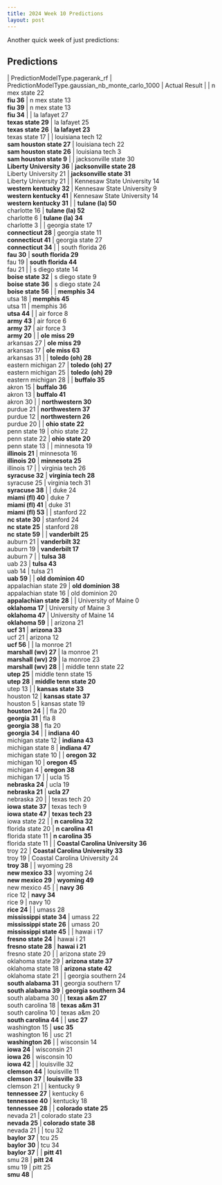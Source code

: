 ```yaml
---
title: 2024 Week 10 Predictions
layout: post
---
```


Another quick week of just predictions:

## Predictions

| PredictionModelType.pagerank_rf | PredictionModelType.gaussian_nb_monte_carlo_1000 | Actual Result |
| n mex state 22<br>**fiu 36** | n mex state 13<br>**fiu 39** | n mex state 13<br>**fiu 34** |
| la lafayet 27<br>**texas state 29** | la lafayet 25<br>**texas state 26** | **la lafayet 23**<br>texas state 17 |
| louisiana tech 12<br>**sam houston state 27** | louisiana tech 22<br>**sam houston state 26** | louisiana tech 3<br>**sam houston state 9** |
| jacksonville state 30<br>**Liberty University 36** | **jacksonville state 28**<br>Liberty University 21 | **jacksonville state 31**<br>Liberty University 21 |
| Kennesaw State University 14<br>**western kentucky 32** | Kennesaw State University 9<br>**western kentucky 41** | Kennesaw State University 14<br>**western kentucky 31** |
| **tulane (la) 50**<br>charlotte 16 | **tulane (la) 52**<br>charlotte 6 | **tulane (la) 34**<br>charlotte 3 |
| georgia state 17<br>**connecticut 28** | georgia state 11<br>**connecticut 41** | georgia state 27<br>**connecticut 34** |
| south florida 26<br>**fau 30** | **south florida 29**<br>fau 19 | **south florida 44**<br>fau 21 |
| s diego state 14<br>**boise state 32** | s diego state 9<br>**boise state 36** | s diego state 24<br>**boise state 56** |
| **memphis 34**<br>utsa 18 | **memphis 45**<br>utsa 11 | memphis 36<br>**utsa 44** |
| air force 8<br>**army 43** | air force 6<br>**army 37** | air force 3<br>**army 20** |
| **ole miss 29**<br>arkansas 27 | **ole miss 29**<br>arkansas 17 | **ole miss 63**<br>arkansas 31 |
| **toledo (oh) 28**<br>eastern michigan 27 | **toledo (oh) 27**<br>eastern michigan 25 | **toledo (oh) 29**<br>eastern michigan 28 |
| **buffalo 35**<br>akron 15 | **buffalo 36**<br>akron 13 | **buffalo 41**<br>akron 30 |
| **northwestern 30**<br>purdue 21 | **northwestern 37**<br>purdue 12 | **northwestern 26**<br>purdue 20 |
| **ohio state 22**<br>penn state 19 | ohio state 22<br>penn state 22 | **ohio state 20**<br>penn state 13 |
| minnesota 19<br>**illinois 21** | minnesota 16<br>**illinois 20** | **minnesota 25**<br>illinois 17 |
| virginia tech 26<br>**syracuse 32** | **virginia tech 28**<br>syracuse 25 | virginia tech 31<br>**syracuse 38** |
| duke 24<br>**miami (fl) 40** | duke 7<br>**miami (fl) 41** | duke 31<br>**miami (fl) 53** |
| stanford 22<br>**nc state 30** | stanford 24<br>**nc state 25** | stanford 28<br>**nc state 59** |
| **vanderbilt 25**<br>auburn 21 | **vanderbilt 32**<br>auburn 19 | **vanderbilt 17**<br>auburn 7 |
| **tulsa 38**<br>uab 23 | **tulsa 43**<br>uab 14 | tulsa 21<br>**uab 59** |
| **old dominion 40**<br>appalachian state 29 | **old dominion 38**<br>appalachian state 16 | old dominion 20<br>**appalachian state 28** |
| University of Maine 0<br>**oklahoma 17** | University of Maine 3<br>**oklahoma 47** | University of Maine 14<br>**oklahoma 59** |
| arizona 21<br>**ucf 31** | **arizona 33**<br>ucf 21 | arizona 12<br>**ucf 56** |
| la monroe 21<br>**marshall (wv) 27** | la monroe 21<br>**marshall (wv) 29** | la monroe 23<br>**marshall (wv) 28** |
| middle tenn state 22<br>**utep 25** | middle tenn state 15<br>**utep 28** | **middle tenn state 20**<br>utep 13 |
| **kansas state 33**<br>houston 12 | **kansas state 37**<br>houston 5 | kansas state 19<br>**houston 24** |
| fla 20<br>**georgia 31** | fla 8<br>**georgia 38** | fla 20<br>**georgia 34** |
| **indiana 40**<br>michigan state 12 | **indiana 43**<br>michigan state 8 | **indiana 47**<br>michigan state 10 |
| **oregon 32**<br>michigan 10 | **oregon 45**<br>michigan 4 | **oregon 38**<br>michigan 17 |
| ucla 15<br>**nebraska 24** | ucla 19<br>**nebraska 21** | **ucla 27**<br>nebraska 20 |
| texas tech 20<br>**iowa state 37** | texas tech 9<br>**iowa state 47** | **texas tech 23**<br>iowa state 22 |
| **n carolina 32**<br>florida state 20 | **n carolina 41**<br>florida state 11 | **n carolina 35**<br>florida state 11 |
| **Coastal Carolina University 36**<br>troy 22 | **Coastal Carolina University 33**<br>troy 19 | Coastal Carolina University 24<br>**troy 38** |
| wyoming 28<br>**new mexico 33** | wyoming 24<br>**new mexico 29** | **wyoming 49**<br>new mexico 45 |
| **navy 36**<br>rice 12 | **navy 34**<br>rice 9 | navy 10<br>**rice 24** |
| umass 28<br>**mississippi state 34** | umass 22<br>**mississippi state 26** | umass 20<br>**mississippi state 45** |
| hawai i 17<br>**fresno state 24** | hawai i 21<br>**fresno state 28** | **hawai i 21**<br>fresno state 20 |
| arizona state 29<br>oklahoma state 29 | **arizona state 37**<br>oklahoma state 18 | **arizona state 42**<br>oklahoma state 21 |
| georgia southern 24<br>**south alabama 31** | georgia southern 17<br>**south alabama 39** | **georgia southern 34**<br>south alabama 30 |
| **texas a&m 27**<br>south carolina 18 | **texas a&m 31**<br>south carolina 10 | texas a&m 20<br>**south carolina 44** |
| **usc 27**<br>washington 15 | **usc 35**<br>washington 16 | usc 21<br>**washington 26** |
| wisconsin 14<br>**iowa 24** | wisconsin 21<br>**iowa 26** | wisconsin 10<br>**iowa 42** |
| louisville 32<br>**clemson 44** | louisville 11<br>**clemson 37** | **louisville 33**<br>clemson 21 |
| kentucky 9<br>**tennessee 27** | kentucky 6<br>**tennessee 40** | kentucky 18<br>**tennessee 28** |
| **colorado state 25**<br>nevada 21 | colorado state 23<br>**nevada 25** | **colorado state 38**<br>nevada 21 |
| tcu 32<br>**baylor 37** | tcu 25<br>**baylor 30** | tcu 34<br>**baylor 37** |
| **pitt 41**<br>smu 28 | **pitt 24**<br>smu 19 | pitt 25<br>**smu 48** |
